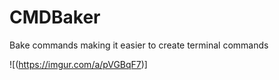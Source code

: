 # CMDBaker
Bake commands making it easier to create terminal commands

![(https://imgur.com/a/pVGBqF7)]

